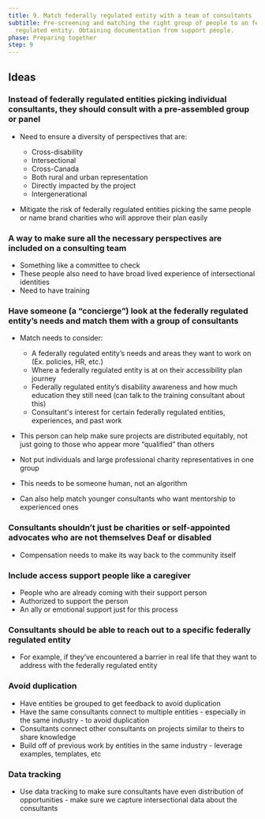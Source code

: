 ```yaml
---
title: 9. Match federally regulated entity with a team of consultants
subtitle: Pre-screening and matching the right group of people to an federally
  regulated entity. Obtaining documentation from support people.
phase: Preparing together
step: 9
---
```

## Ideas

### Instead of federally regulated entities picking individual consultants, they should consult with a pre-assembled group or panel

* Need to ensure a diversity of perspectives that are:

  * Cross-disability
  * Intersectional
  * Cross-Canada
  * Both rural and urban representation
  * Directly impacted by the project
  * Intergenerational
* Mitigate the risk of federally regulated entities picking the same people or name brand charities who will approve their plan easily

### A way to make sure all the necessary perspectives are included on a consulting team

* Something like a committee to check
* These people also need to have broad lived experience of intersectional identities 
* Need to have training  

### Have someone (a “concierge”) look at the federally regulated entity’s needs and match them with a group of consultants

* Match needs to consider:

  * A federally regulated entity’s needs and areas they want to work on (Ex. policies, HR, etc.)
  * Where a federally regulated entity is at on their accessibility plan journey
  * Federally regulated entity’s disability awareness and how much education they still need (can talk to the training consultant about this)
  * Consultant's interest for certain federally regulated entities, experiences, and past work
* This person can help make sure projects are distributed equitably, not just going to those who appear more “qualified” than others
* Not put individuals and large professional charity representatives in one group
* This needs to be someone human, not an algorithm
* Can also help match younger consultants who want mentorship to experienced ones

### Consultants shouldn’t just be charities or self-appointed advocates who are not themselves Deaf or disabled

* Compensation needs to make its way back to the community itself

### Include access support people like a caregiver

* People who are already coming with their support person
* Authorized to support the person
* An ally or emotional support just for this process

### Consultants should be able to reach out to a specific federally regulated entity

* For example, if they’ve encountered a barrier in real life that they want to address with the federally regulated entity

### Avoid duplication

* Have entities be grouped to get feedback to avoid duplication
* Have the same consultants connect to multiple entities - especially in the same industry - to avoid duplication
* Consultants connect other consultants on projects similar to theirs to share knowledge
* Build off of previous work by entities in the same industry - leverage examples, templates, etc

### Data tracking

* Use data tracking to make sure consultants have even distribution of opportunities - make sure we capture intersectional data about the consultants